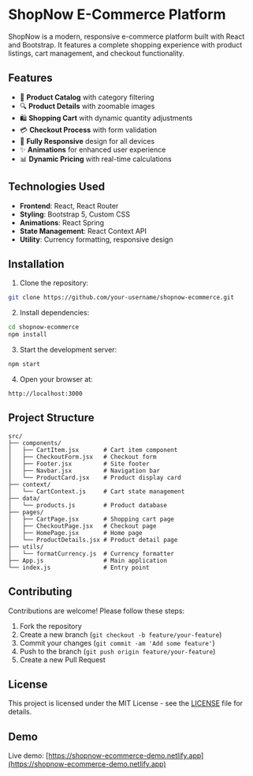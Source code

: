 # ShopNow E-Commerce Platform

ShopNow is a modern, responsive e-commerce platform built with React and Bootstrap. It features a complete shopping experience with product listings, cart management, and checkout functionality.

## Features

- 🛒 **Product Catalog** with category filtering
- 🔍 **Product Details** with zoomable images
- 🛍️ **Shopping Cart** with dynamic quantity adjustments
- 💳 **Checkout Process** with form validation
- 📱 **Fully Responsive** design for all devices
- ✨ **Animations** for enhanced user experience
- 📊 **Dynamic Pricing** with real-time calculations

## Technologies Used

- **Frontend**: React, React Router
- **Styling**: Bootstrap 5, Custom CSS
- **Animations**: React Spring
- **State Management**: React Context API
- **Utility**: Currency formatting, responsive design

## Installation

1. Clone the repository:
```bash
git clone https://github.com/your-username/shopnow-ecommerce.git
```

2. Install dependencies:
```bash
cd shopnow-ecommerce
npm install
```

3. Start the development server:
```bash
npm start
```

4. Open your browser at:
```
http://localhost:3000
```

## Project Structure

```
src/
├── components/
│   ├── CartItem.jsx       # Cart item component
│   ├── CheckoutForm.jsx   # Checkout form
│   ├── Footer.jsx         # Site footer
│   ├── Navbar.jsx         # Navigation bar
│   └── ProductCard.jsx    # Product display card
├── context/
│   └── CartContext.js     # Cart state management
├── data/
│   └── products.js        # Product database
├── pages/
│   ├── CartPage.jsx       # Shopping cart page
│   ├── CheckoutPage.jsx   # Checkout page
│   ├── HomePage.jsx       # Home page
│   └── ProductDetails.jsx # Product detail page
├── utils/
│   └── formatCurrency.js  # Currency formatter
├── App.js                 # Main application
└── index.js               # Entry point
```

## Contributing

Contributions are welcome! Please follow these steps:

1. Fork the repository
2. Create a new branch (`git checkout -b feature/your-feature`)
3. Commit your changes (`git commit -am 'Add some feature'`)
4. Push to the branch (`git push origin feature/your-feature`)
5. Create a new Pull Request

## License

This project is licensed under the MIT License - see the [LICENSE](LICENSE) file for details.

## Demo

Live demo: [https://shopnow-ecommerce-demo.netlify.app](https://shopnow-ecommerce-demo.netlify.app)